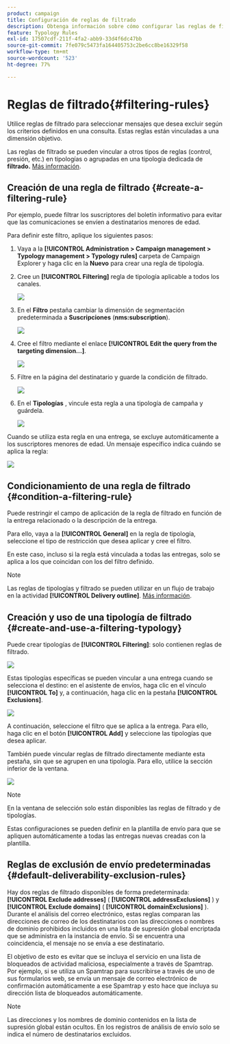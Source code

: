 ```yaml
---
product: campaign
title: Configuración de reglas de filtrado
description: Obtenga información sobre cómo configurar las reglas de filtrado
feature: Typology Rules
exl-id: 17507cdf-211f-4fa2-abb9-33d4f6dc47bb
source-git-commit: 7fe079c5473fa164405753c2be6cc8be16329f58
workflow-type: tm+mt
source-wordcount: '523'
ht-degree: 77%

---
```


# Reglas de filtrado{#filtering-rules}

Utilice reglas de filtrado para seleccionar mensajes que desea excluir según los criterios definidos en una consulta. Estas reglas están vinculadas a una dimensión objetivo.

Las reglas de filtrado se pueden vincular a otros tipos de reglas (control, presión, etc.) en tipologías o agrupadas en una tipología dedicada de **filtrado.** [Más información](#create-and-use-a-filtering-typology).

## Creación de una regla de filtrado {#create-a-filtering-rule}

Por ejemplo, puede filtrar los suscriptores del boletín informativo para evitar que las comunicaciones se envíen a destinatarios menores de edad.

Para definir este filtro, aplique los siguientes pasos:

1. Vaya a la **[!UICONTROL Administration > Campaign management > Typology management > Typology rules]** carpeta de Campaign Explorer y haga clic en la **Nuevo** para crear una regla de tipología.
1. Cree un **[!UICONTROL Filtering]** regla de tipología aplicable a todos los canales.

   ![](assets/campaign_opt_create_filter_01.png)

1. En el **Filtro** pestaña cambiar la dimensión de segmentación predeterminada a **Suscripciones** (**nms:subscription**).

   ![](assets/campaign_opt_create_filter_02.png)

1. Cree el filtro mediante el enlace **[!UICONTROL Edit the query from the targeting dimension...]**.

   ![](assets/campaign_opt_create_filter_03.png)

1. Filtre en la página del destinatario y guarde la condición de filtrado.

   ![](assets/campaign_opt_create_filter_03b.png)

1. En el **Tipologías** , vincule esta regla a una tipología de campaña y guárdela.

   ![](assets/campaign_opt_create_filter_04.png)

Cuando se utiliza esta regla en una entrega, se excluye automáticamente a los suscriptores menores de edad. Un mensaje específico indica cuándo se aplica la regla:

![](assets/campaign_opt_create_filter_05.png)

## Condicionamiento de una regla de filtrado {#condition-a-filtering-rule}

Puede restringir el campo de aplicación de la regla de filtrado en función de la entrega relacionado o la descripción de la entrega.

Para ello, vaya a la **[!UICONTROL General]** en la regla de tipología, seleccione el tipo de restricción que desea aplicar y cree el filtro.
<!--
![](assets/campaign_opt_create_filter_06.png)
-->


En este caso, incluso si la regla está vinculada a todas las entregas, solo se aplica a los que coincidan con los del filtro definido.

>[!NOTE]
>
>Las reglas de tipologías y filtrado se pueden utilizar en un flujo de trabajo en la actividad **[!UICONTROL Delivery outline]**. [Más información](../workflow/delivery-outline.md).

## Creación y uso de una tipología de filtrado {#create-and-use-a-filtering-typology}

Puede crear tipologías de **[!UICONTROL Filtering]**: solo contienen reglas de filtrado.

![](assets/campaign_opt_create_typo_filtering.png)

Estas tipologías específicas se pueden vincular a una entrega cuando se selecciona el destino: en el asistente de envíos, haga clic en el vínculo **[!UICONTROL To]** y, a continuación, haga clic en la pestaña **[!UICONTROL Exclusions]**.

![](assets/campaign_opt_apply_typo_filtering.png)

A continuación, seleccione el filtro que se aplica a la entrega. Para ello, haga clic en el botón **[!UICONTROL Add]** y seleccione las tipologías que desea aplicar.

También puede vincular reglas de filtrado directamente mediante esta pestaña, sin que se agrupen en una tipología. Para ello, utilice la sección inferior de la ventana.

![](assets/campaign_opt_select_typo_filtering.png)

>[!NOTE]
>
>En la ventana de selección solo están disponibles las reglas de filtrado y de tipologías.
>
>Estas configuraciones se pueden definir en la plantilla de envío para que se apliquen automáticamente a todas las entregas nuevas creadas con la plantilla.

## Reglas de exclusión de envío predeterminadas {#default-deliverability-exclusion-rules}

Hay dos reglas de filtrado disponibles de forma predeterminada: **[!UICONTROL Exclude addresses]** ( **[!UICONTROL addressExclusions]** ) y **[!UICONTROL Exclude domains]** ( **[!UICONTROL domainExclusions]** ). Durante el análisis del correo electrónico, estas reglas comparan las direcciones de correo de los destinatarios con las direcciones o nombres de dominio prohibidos incluidos en una lista de supresión global encriptada que se administra en la instancia de envío. Si se encuentra una coincidencia, el mensaje no se envía a ese destinatario.

El objetivo de esto es evitar que se incluya el servicio en una lista de bloqueados de actividad maliciosa, especialmente a través de Spamtrap. Por ejemplo, si se utiliza un Spamtrap para suscribirse a través de uno de sus formularios web, se envía un mensaje de correo electrónico de confirmación automáticamente a ese Spamtrap y esto hace que incluya su dirección lista de bloqueados automáticamente.

>[!NOTE]
>
>Las direcciones y los nombres de dominio contenidos en la lista de supresión global están ocultos. En los registros de análisis de envío solo se indica el número de destinatarios excluidos.
